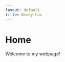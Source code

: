 ```yaml
---
layout: default
title: Kenny Lov
---
```

<style> nav ul li:nth-child(1) { text-decoration: underline; } </style>

# Home

Welcome to my webpage!
